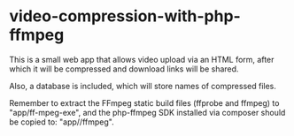# video-compression-with-php-ffmpeg

This is a small web app that allows video upload via an HTML form, after which it will be compressed and download links will be shared.

Also, a database is included, which will store names of compressed files.

Remember to extract the FFmpeg static build files (ffprobe and ffmpeg) to "app/ff-mpeg-exe", and the php-ffmpeg SDK installed via composer should be copied to: "app//ffmpeg".
